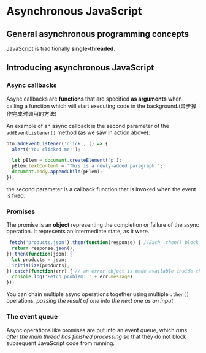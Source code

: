 # Asynchronous JavaScript

## General asynchronous programming concepts

JavaScript is traditionally **single-threaded**.

## Introducing asynchronous JavaScript

### Async callbacks

Async callbacks are **functions** that are specified **as arguments** when calling a function which will start executing code in the background.(异步操作完成时调用的方法)

An example of an async callback is the second parameter of the `addEventListener()` method (as we saw in action above):

```js
btn.addEventListener('click', () => {
  alert('You clicked me!');

  let pElem = document.createElement('p');
  pElem.textContent = 'This is a newly-added paragraph.';
  document.body.appendChild(pElem);
});
```

the second parameter is a callback function that is invoked when the event is fired.

### Promises

 The promise is an **object** representing the completion or failure of the async operation. It represents an intermediate state, as it were.

```js
 fetch('products.json').then(function(response) { //Each .then() block returns another promise
  return response.json();
}).then(function(json) {
  let products = json;
  initialize(products);
}).catch(function(err) { // an error object is made available inside the catch()
  console.log('Fetch problem: ' + err.message);
});
```

You can chain multiple async operations together using multiple `.then()` operations, _passing the result of one into the next one as an input_. 

### The event queue

Async operations like promises are put into an event queue, which _runs after the main thread has finished processing_ so that they do not block subsequent JavaScript code from running.
